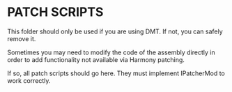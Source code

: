 # PATCH SCRIPTS
This folder should only be used if you are using DMT. If not, you can safely remove it.

Sometimes you may need to modify the code of the assembly directly in order to add functionality not available via Harmony patching.

If so, all patch scripts should go here. They must implement IPatcherMod to work correctly.
